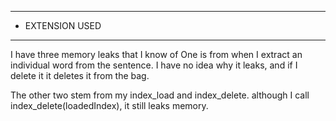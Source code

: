 ****************
* EXTENSION USED
****************

I have three memory leaks that I know of
One is from when I extract an individual word from the sentence. I have no idea why it leaks, and if I delete it it deletes it from the bag.

The other two stem from my index_load and index_delete. although I call index_delete(loadedIndex), it still leaks memory. 
